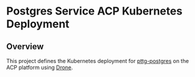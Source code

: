 Postgres Service ACP Kubernetes Deployment
=

## Overview

This project defines the Kubernetes deployment for [pttg-postgres] on the ACP platform using [Drone].


[pttg-postgres]:                   https://github.com/UKHomeOffice/pttg-postgres
[Drone]:                           https://drone.acp.homeoffice.gov.uk/UKHomeOffice/pttg-postgres
